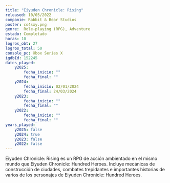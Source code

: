 ```yaml
---
title: "Eiyuden Chronicle: Rising"
released: 10/05/2022
companie: Rabbit & Bear Studios
poster: co4sxy.png
genre:  Role-playing (RPG), Adventure
estado: Completado
horas: 10
logros_obt: 27
logros_total: 50
console_pc: Xbox Series X
igdbId: 152245
dates_played:
    y2025:
        fecha_inicio: ""
        fecha_final: ""
    y2024:
        fecha_inicio: 02/01/2024
        fecha_final: 24/03/2024
    y2023:
        fecha_inicio: ""
        fecha_final: ""
    y2022:
        fecha_inicio: ""
        fecha_final: ""
years_played:
    y2025: false
    y2024: true
    y2023: false
    y2022: false
---
```


Eiyuden Chronicle: Rising es un RPG de acción ambientado en el mismo mundo que Eiyuden Chronicle: Hundred Heroes. Incluye mecánicas de construcción de ciudades, combates trepidantes e importantes historias de varios de los personajes de Eiyuden Chronicle: Hundred Heroes.